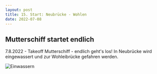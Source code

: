 ```yaml
---
layout: post
title: 15. Start: Neubrücke - Wohlen
date: 2022-07-08
---
```


## Mutterschiff startet endlich ##

7.8.2022 - Takeoff Mutterschiff - endlich geht's los! In Neubrücke wird eingewassert und zur Wohleibrücke gefahren werden.

![Einwassern](/img/)
